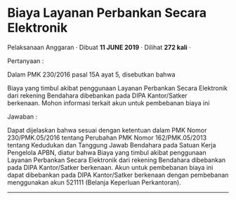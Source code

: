 Biaya Layanan Perbankan Secara Elektronik
=========================================

Pelaksanaan Anggaran · Dibuat **11 JUNE 2019** · Dilihat **272 kali** ·

Pertanyaan :

Dalam PMK 230/2016 pasal 15A ayat 5, disebutkan bahwa 

Biaya yang timbul akibat penggunaan Layanan Perbankan Secara Elektronik dari rekening Bendahara dibebankan pada DIPA Kantor/Satker berkenaan. Mohon informasi terkait akun untuk pembebanan biaya ini

  

Jawaban :

Dapat dijelaskan bahwa sesuai dengan ketentuan dalam PMK Nomor 230/PMK.05/2016 tentang Perubahan PMK Nomor 162/PMK.05/2013 tentang Kedudukan dan Tanggung Jawab Bendahara pada Satuan Kerja Pengelola APBN, diatur bahwa Biaya yang timbul akibat penggunaan Layanan Perbankan Secara Elektronik dari rekening Bendahara dibebankan pada DIPA Kantor/Satker berkenaan. Akun untuk pembebanan biaya ini dapat dibebankan pada DIPA Kantor/Satker berkenaan dengan pembebanan menggunakan akun 521111 (Belanja Keperluan Perkantoran).  

  
  
  

* * *